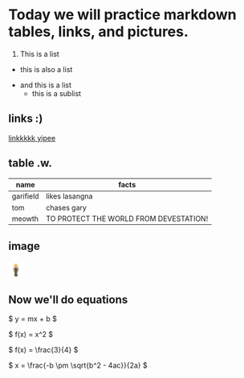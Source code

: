 # Today we will practice markdown tables, links, and pictures.

1. This is a list
- this is also a list
* and this is a list
	* this is a sublist

## links :)
[linkkkkk yipee](https://example.com) 

## table .w.
 | name | facts |  
 | --- | --- | 
 | garifield | likes lasangna | 
 | tom | chases gary | 
 | meowth | TO PROTECT THE WORLD FROM DEVESTATION! | 

## image

![mini pixel athan](athan.png)

## Now we'll do equations
 
$ y = mx + b $

$ f(x) = x^2 $

$ f(x) = \frac{3}{4} $

$ x = \frac{-b \pm \sqrt{b^2 - 4ac}}{2a} $
